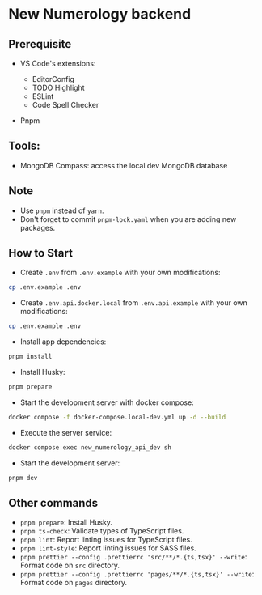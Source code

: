 # New Numerology backend

## Prerequisite

- VS Code's extensions:
  - EditorConfig
  - TODO Highlight
  - ESLint
  - Code Spell Checker

- Pnpm

## Tools:
- MongoDB Compass: access the local dev MongoDB database

## Note

- Use `pnpm` instead of `yarn`.
- Don't forget to commit `pnpm-lock.yaml` when you are adding new packages.

## How to Start

- Create `.env` from `.env.example` with your own modifications:

```sh
cp .env.example .env
```

- Create `.env.api.docker.local` from `.env.api.example` with your own modifications:

```sh
cp .env.example .env
```

- Install app dependencies:

```sh
pnpm install
```

- Install Husky:

```sh
pnpm prepare
```

- Start the development server with docker compose:

```sh
docker compose -f docker-compose.local-dev.yml up -d --build
```

- Execute the server service:

```sh
docker compose exec new_numerology_api_dev sh
```

- Start the development server:

```sh
pnpm dev
```

## Other commands

- `pnpm prepare`: Install Husky.
- `pnpm ts-check`: Validate types of TypeScript files.
- `pnpm lint`: Report linting issues for TypeScript files.
- `pnpm lint-style`: Report linting issues for SASS files.
- `pnpm prettier --config .prettierrc 'src/**/*.{ts,tsx}' --write`: Format code on `src` directory.
- `pnpm prettier --config .prettierrc 'pages/**/*.{ts,tsx}' --write`: Format code on `pages` directory.
